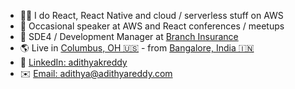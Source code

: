 - 👨‍💻 I do React, React Native and cloud / serverless stuff on AWS
- 🎤 Occasional speaker at AWS and React conferences / meetups
- 🔭 SDE4 / Development Manager at [Branch Insurance](https://ourbranch.com)
- 🌎 Live in [Columbus, OH 🇺🇸](https://goo.gl/maps/1kCe7iR6vdQ4Ey4T6) - from [Bangalore, India 🇮🇳](https://goo.gl/maps/AXY5FAcUkPLzyr7i7)
- 💼 [LinkedIn: adithyakreddy](https://www.linkedin.com/in/adithyakreddy/)
- ✉️ [Email: adithya@adithyareddy.com](mailto:adithya@adithyareddy.com)
